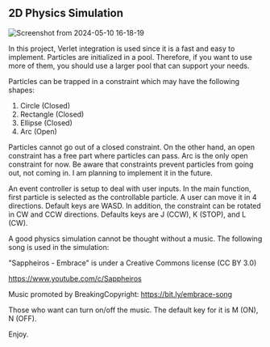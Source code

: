 ## 2D Physics Simulation

![Screenshot from 2024-05-10 16-18-19](https://github.com/mehmetSuzer/PhysSim/assets/93345336/31f7e8cd-2820-4bc8-b585-f8b62981378b)

In this project, Verlet integration is used since it is a fast and easy to implement.
Particles are initialized in a pool. Therefore, if you want to use more of them, you should use a larger pool that can support your needs.

Particles can be trapped in a constraint which may have the following shapes:

1. Circle (Closed)
2. Rectangle (Closed)
3. Ellipse (Closed)
4. Arc (Open)

Particles cannot go out of a closed constraint. 
On the other hand, an open constraint has a free part where particles can pass.
Arc is the only open constraint for now. 
Be aware that constraints prevent particles from going out, not coming in. 
I am planning to implement it in the future.

An event controller is setup to deal with user inputs. 
In the main function, first particle is selected as the controllable particle.
A user can move it in 4 directions. 
Default keys are WASD.
In addition, the constraint can be rotated in CW and CCW directions. 
Defaults keys are J (CCW), K (STOP), and L (CW).

A good physics simulation cannot be thought without a music. The following song is used in the simulation:

"Sappheiros - Embrace" is under a Creative Commons license (CC BY 3.0)

https://www.youtube.com/c/Sappheiros

Music promoted by BreakingCopyright: https://bit.ly/embrace-song


Those who want can turn on/off the music. 
The default key for it is M (ON), N (OFF).

Enjoy.
